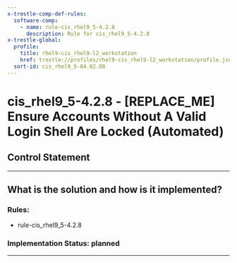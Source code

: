 ```yaml
---
x-trestle-comp-def-rules:
  software-comp:
    - name: rule-cis_rhel9_5-4.2.8
      description: Rule for cis_rhel9_5-4.2.8
x-trestle-global:
  profile:
    title: rhel9-cis_rhel9-l2_workstation
    href: trestle://profiles/rhel9-cis_rhel9-l2_workstation/profile.json
  sort-id: cis_rhel9_5-04.02.08
---
```


# cis_rhel9_5-4.2.8 - \[REPLACE_ME\] Ensure Accounts Without A Valid Login Shell Are Locked (Automated)

## Control Statement

______________________________________________________________________

## What is the solution and how is it implemented?

<!-- For implementation status enter one of: implemented, partial, planned, alternative, not-applicable -->

<!-- Note that the list of rules under ### Rules: is read-only and changes will not be captured after assembly to JSON -->

<!-- Add control implementation description here for control: cis_rhel9_5-4.2.8 -->

### Rules:

  - rule-cis_rhel9_5-4.2.8

### Implementation Status: planned

______________________________________________________________________
